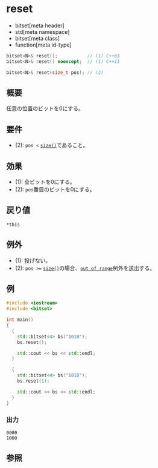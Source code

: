 # reset
* bitset[meta header]
* std[meta namespace]
* bitset[meta class]
* function[meta id-type]

```cpp
bitset<N>& reset();           // (1) C++03
bitset<N>& reset() noexcept;  // (1) C++11

bitset<N>& reset(size_t pos); // (2)
```

## 概要
任意の位置のビットを0にする。


## 要件
- (2): `pos <` [`size()`](size.md)であること。


## 効果
- (1): 全ビットを0にする。
- (2): `pos`番目のビットを0にする。


## 戻り値
`*this`


## 例外
- (1): 投げない。
- (2): `pos >=` [`size()`](size.md)の場合、[`out_of_range`](/reference/stdexcept.md)例外を送出する。


## 例
```cpp
#include <iostream>
#include <bitset>

int main()
{
  {
    std::bitset<4> bs("1010");
    bs.reset();

    std::cout << bs << std::endl;
  }

  {
    std::bitset<4> bs("1010");
    bs.reset(1);

    std::cout << bs << std::endl;
  }
}
```

### 出力
```
0000
1000
```


## 参照

